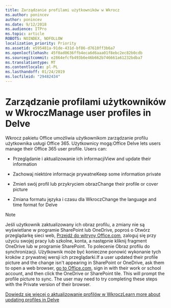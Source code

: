 ```yaml
---
title: Zarządzanie profilami użytkowników w Wkrocz
ms.author: ponincev
author: ponincev
ms.date: 9/12/2018
ms.audience: ITPro
ms.topic: article
ROBOTS: NOINDEX, NOFOLLOW
localization_priority: Priority
ms.assetid: e595481a-91de-431d-bf86-d7610ff3b6a7
ms.openlocfilehash: 45f0ad0636ffb4eca6d6aaa01f8ebc2ec82b0cdb
ms.sourcegitcommit: e2864efcfb493b6e46b662b746661a61232bdba7
ms.translationtype: MT
ms.contentlocale: pl-PL
ms.lasthandoff: 01/24/2019
ms.locfileid: "29482434"
---
```

# <a name="manage-user-profiles-in-delve"></a><span data-ttu-id="652a9-102">Zarządzanie profilami użytkowników w Wkrocz</span><span class="sxs-lookup"><span data-stu-id="652a9-102">Manage user profiles in Delve</span></span>

<span data-ttu-id="652a9-p101">Wkrocz pakietu Office umożliwia użytkownikom zarządzanie profilu użytkownika usługi Office 365. Użytkownicy mogą:</span><span class="sxs-lookup"><span data-stu-id="652a9-p101">Office Delve lets users manage their Office 365 user profile. Users can:</span></span>
  
- <span data-ttu-id="652a9-105">Przeglądanie i aktualizowanie ich informacji</span><span class="sxs-lookup"><span data-stu-id="652a9-105">View and update their information</span></span>
    
- <span data-ttu-id="652a9-106">Zachowaj niektóre informacje prywatne</span><span class="sxs-lookup"><span data-stu-id="652a9-106">Keep some information private</span></span>
    
- <span data-ttu-id="652a9-107">Zmień swój profil lub przykryciem obraz</span><span class="sxs-lookup"><span data-stu-id="652a9-107">Change their profile or cover picture</span></span>
    
- <span data-ttu-id="652a9-108">Zmiana formatu języka i czasu dla Wkrocz</span><span class="sxs-lookup"><span data-stu-id="652a9-108">Change the language and time format for Delve</span></span>
    
> [!NOTE]
> <span data-ttu-id="652a9-p102">Jeśli użytkownik zaktualizowany ich obraz profilu, a zmiany nie są wyświetlane w programie SharePoint lub OneDrive, poproś o Otwórz przeglądarkę sieci web, [Przejdź do witryny Office.com](https://www.office.com), zaloguj się przy użyciu swojej pracy lub szkolne, konta, a następnie kliknij fragment OneDrive lub w programie SharePoint. To polecenie Obraz profilu do synchronizacji. Użytkownik może być konieczne ponowić wykonanie tych kroków z prywatnej wersji ich przeglądarki.</span><span class="sxs-lookup"><span data-stu-id="652a9-p102">If a user updated their profile picture and the change isn't appearing in SharePoint or OneDrive, ask them to open a web browser, [go to Office.com](https://www.office.com), sign in with their work or school account, and then click the OneDrive or SharePoint tile. This will prompt the profile picture to sync. The user may need to try completing these steps with the Private version of their browser.</span></span> 
  
[<span data-ttu-id="652a9-111">Dowiedz się więcej o aktualizowanie profilów w Wkrocz</span><span class="sxs-lookup"><span data-stu-id="652a9-111">Learn more about updating profiles in Delve</span></span>](https://go.microsoft.com/fwlink/?linkid=735070)
  

